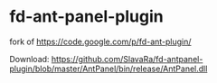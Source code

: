 fd-ant-panel-plugin
===================

fork of https://code.google.com/p/fd-ant-plugin/

Download: https://github.com/SlavaRa/fd-antpanel-plugin/blob/master/AntPanel/bin/release/AntPanel.dll
